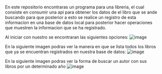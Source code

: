 En este repositorio encontraras un programa para una libreria, el cual consiste en consumir una api para obtener los datos de el libro que se ande buscando para que posterior a esto 
se realice un registro de esta informacion en una base de datos local para posterior hacer operaciones que muestren la informacion  que se ha registrado.

Al iniciar con nuestro se encontraran las siguientes opciones:
![image](https://github.com/user-attachments/assets/a136e3a5-1b3f-4352-a05f-bf1190ad9d36)


En la siguiente imagen podras ver la manera en que se lista todos los libros que ya se encuentran registrados en nuestra base de datos:
![image](https://github.com/user-attachments/assets/9b3064b8-5655-4e54-91a5-6b849d5710a1)


En la siguiente imagen podras ver la forma de buscar un autor con sus libros por un determinado año
![image](https://github.com/user-attachments/assets/0c0adb98-ce30-47c2-a028-f2da5069a76e)
